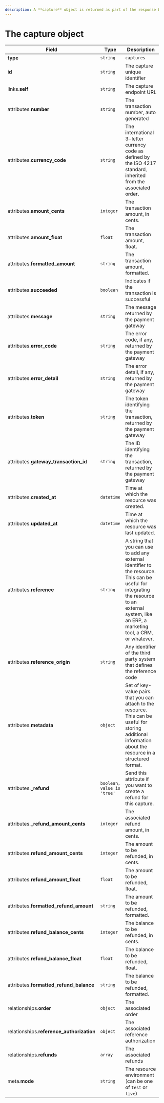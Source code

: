 ```yaml
---
description: A **capture** object is returned as part of the response body of each successful list, retrieve or update API call.
---
```


# The capture object

| Field          | Type     | Description                                  |
| -------------- | -------- | -------------------------------------------- |
| **type**       | `string` | `captures`                        |
| **id**         | `string` | The capture unique identifier  |
| links.**self** | `string` | The capture endpoint URL       |
| attributes.**number** | `string` | The transaction number, auto generated |
| attributes.**currency_code** | `string` | The international 3-letter currency code as defined by the ISO 4217 standard, inherited from the associated order. |
| attributes.**amount_cents** | `integer` | The transaction amount, in cents. |
| attributes.**amount_float** | `float` | The transaction amount, float. |
| attributes.**formatted_amount** | `string` | The transaction amount, formatted. |
| attributes.**succeeded** | `boolean` | Indicates if the transaction is successful |
| attributes.**message** | `string` | The message returned by the payment gateway |
| attributes.**error_code** | `string` | The error code, if any, returned by the payment gateway |
| attributes.**error_detail** | `string` | The error detail, if any, returned by the payment gateway |
| attributes.**token** | `string` | The token identifying the transaction, returned by the payment gateway |
| attributes.**gateway_transaction_id** | `string` | The ID identifying the transaction, returned by the payment gateway |
| attributes.**created_at** | `datetime` | Time at which the resource was created. |
| attributes.**updated_at** | `datetime` | Time at which the resource was last updated. |
| attributes.**reference** | `string` | A string that you can use to add any external identifier to the resource. This can be useful for integrating the resource to an external system, like an ERP, a marketing tool, a CRM, or whatever. |
| attributes.**reference_origin** | `string` | Any identifier of the third party system that defines the reference code |
| attributes.**metadata** | `object` | Set of key-value pairs that you can attach to the resource. This can be useful for storing additional information about the resource in a structured format. |
| attributes.**_refund** | `boolean, value is 'true'` | Send this attribute if you want to create a refund for this capture. |
| attributes.**_refund_amount_cents** | `integer` | The associated refund amount, in cents. |
| attributes.**refund_amount_cents** | `integer` | The amount to be refunded, in cents. |
| attributes.**refund_amount_float** | `float` | The amount to be refunded, float. |
| attributes.**formatted_refund_amount** | `string` | The amount to be refunded, formatted. |
| attributes.**refund_balance_cents** | `integer` | The balance to be refunded, in cents. |
| attributes.**refund_balance_float** | `float` | The balance to be refunded, float. |
| attributes.**formatted_refund_balance** | `string` | The balance to be refunded, formatted. |
| relationships.**order** | `object` | The associated order |
| relationships.**reference_authorization** | `object` | The associated reference authorization |
| relationships.**refunds** | `array` | The associated refunds |
| meta.**mode** | `string` | The resource environment \(can be one of `test` or `live`\) |

